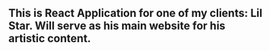 ## This is React Application for one of my clients: Lil Star. Will serve as his main website for his artistic content.
